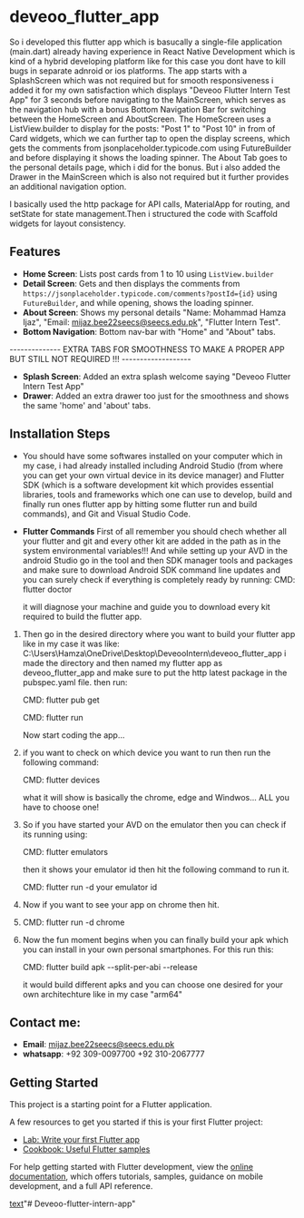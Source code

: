 # deveoo_flutter_app

So i developed this flutter app which is basucally a single-file application (main.dart) already having experience in React Native Development which is kind of a hybrid developing platform like for this case you dont have to kill bugs in separate adnroid or ios platforms.
The app starts with a SplashScreen which was not required but for smooth responsiveness i added it for my own satisfaction which displays "Deveoo Flutter Intern Test App" for 3 seconds before navigating to the MainScreen, which serves as the navigation hub with a bonus Bottom Navigation Bar for switching between the HomeScreen and AboutScreen. The HomeScreen uses a ListView.builder to display for the posts: "Post 1" to "Post 10" in from of Card widgets, which we can further tap to open the display screens, which gets the comments from jsonplaceholder.typicode.com using FutureBuilder and before displaying it shows the loading spinner. The About Tab goes to the  personal details page, which i did for the bonus. But i also added the Drawer in the MainScreen which is also not required but it further  provides an additional navigation option.

I basically  used the http package for API calls, MaterialApp for routing, and setState for state management.Then i structured the code with   Scaffold widgets for layout consistency.

## Features
- **Home Screen**: Lists post cards from 1 to 10  using `ListView.builder`
- **Detail Screen**: Gets and then displays the comments from `https://jsonplaceholder.typicode.com/comments?postId={id}` using `FutureBuilder`, and while opening, shows the loading spinner.
- **About Screen**: Shows my personal details
 "Name: Mohammad Hamza Ijaz", 
 "Email: mijaz.bee22seecs@seecs.edu.pk", 
 "Flutter Intern Test".
- **Bottom Navigation**: Bottom nav-bar with "Home" and "About" tabs.


-------------- EXTRA TABS FOR SMOOTHNESS TO MAKE A PROPER APP BUT STILL NOT REQUIRED !!! -------------------

- **Splash Screen**: Added an extra splash welcome saying "Deveoo Flutter Intern Test App"
- **Drawer**: Added an extra drawer too just for the smoothness and shows the same 'home' and 'about' tabs.

## Installation Steps
 - You should have some softwares installed on your computer which in my case, i had already installed including Android Studio (from where you can get your own virtual device in its device manager) and Flutter SDK (which is a software development kit which provides essential libraries, tools and frameworks which one can use to develop, build and finally run ones flutter app by hitting some flutter run and build commands), and Git and Visual Studio Code.

 - **Flutter Commands**
    First of all remember you should chech whether all your flutter and git and every other kit are added in the path as in the system environmental variables!!!
    And while setting up your AVD in the android Studio go in the tool and then SDK manager tools and packages and make sure to download Android SDK command line updates and you can surely check if everything is completely ready by running:
      CMD: flutter doctor
   
    it will diagnose your machine and guide you to download every kit required to build the flutter app.

 1. Then go in the desired directory where you want to build your flutter app like in my case it was like:
      C:\Users\Hamza\OneDrive\Desktop\DeveooIntern\deveoo_flutter_app
    i made the directory and then named my flutter app as deveoo_flutter_app and make sure to put the http latest package in the pubspec.yaml file.
    then run:
    
      CMD: flutter pub get
    
      CMD: flutter run
    

    Now start coding the app...

 3. if you want to check on which device you want to run then run the following command:
    
      CMD: flutter devices
    
    what it will show is basically the chrome, edge and Windwos... ALL you have to choose one!

 5. So if you have started your AVD on the emulator then you can check if its running using:
    
      CMD: flutter emulators
    
    then it shows your emulator id then hit the following command to run it.
    
      CMD: flutter run -d your emulator id

 7. Now if you want to see your app on chrome then hit.
 8. 
      CMD: flutter run -d chrome

 9. Now the fun moment begins when you can finally build your apk which you can install in your own personal smartphones. For this run this:
     
      CMD: flutter build apk --split-per-abi --release
    
    it would build different apks and you can choose one desired for your own architechture like in my case "arm64"

   
## Contact me:
   - **Email**: mijaz.bee22seecs@seecs.edu.pk
   - **whatsapp**: +92 309-0097700
                   +92 310-2067777
   

## Getting Started

This project is a starting point for a Flutter application.

A few resources to get you started if this is your first Flutter project:

- [Lab: Write your first Flutter app](https://docs.flutter.dev/get-started/codelab)
- [Cookbook: Useful Flutter samples](https://docs.flutter.dev/cookbook)

For help getting started with Flutter development, view the
[online documentation](https://docs.flutter.dev/), which offers tutorials,
samples, guidance on mobile development, and a full API reference.


[text](<../../../../Downloads/app-arm64-v8a-release (1).apk>)"# Deveoo-flutter-intern-app" 
